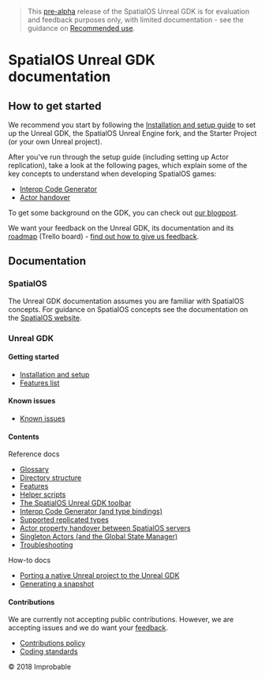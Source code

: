 > This [pre-alpha](https://docs.improbable.io/reference/latest/shared/release-policy#maturity-stages) release of the SpatialOS Unreal GDK is for evaluation and feedback purposes only, with limited documentation - see the guidance on [Recommended use](../README.md#recommended-use).

# SpatialOS Unreal GDK documentation

## How to get started
We recommend you start by following the [Installation and setup guide](setup-and-installing.md) to set up the Unreal GDK, the SpatialOS Unreal Engine fork, and the Starter Project (or your own Unreal project).

After you've run through the setup guide (including setting up Actor replication), take a look at the following pages, which explain some of the key concepts to understand when developing SpatialOS games:

* [Interop Code Generator](./content/interop.md)
* [Actor handover](./content/handover-between-server-workers.md)

To get some background on the GDK, you can check out [our blogpost](https://improbable.io/games/blog/spatialos-unreal-gdk-pre-alpha).

We want your feedback on the Unreal GDK, its documentation and its [roadmap](https://trello.com/b/7wtbtwmL/unreal-gdk-roadmap) (Trello board) - [find out how to give us feedback](../README.md#give-us-feedback).

## Documentation

### SpatialOS
The Unreal GDK documentation assumes you are familiar with SpatialOS concepts. For guidance on SpatialOS concepts see the documentation on the [SpatialOS website](https://docs.improbable.io/reference/latest/shared/concepts/spatialos).

### Unreal GDK

#### Getting started
* [Installation and setup](setup-and-installing.md)
* [Features list](features.md)

#### Known issues
* [Known issues](known-issues.md)

#### Contents

Reference docs
* [Glossary](content/glossary.md)
* [Directory structure](content/directory-structure.md)
* [Features](./features.md)
* [Helper scripts](content/helper-scripts.md)
* [The SpatialOS Unreal GDK toolbar](content/toolbar.md)
* [Interop Code Generator (and type bindings)](content/interop.md)
* [Supported replicated types](content/supported-replicated-types.md)
* [Actor property handover between SpatialOS servers](content/handover-between-server-workers.md)
* [Singleton Actors (and the Global State Manager)](content/singleton-actors.md)
* [Troubleshooting](content/troubleshooting.md)

How-to docs
* [Porting a native Unreal project to the Unreal GDK](content/porting-unreal-project-to-gdk.md)
* [Generating a snapshot](./content/generating-a-snapshot.md)

#### Contributions
We are currently not accepting public contributions. However, we are accepting issues and we do want your [feedback](../README.md#give-us-feedback).
* [Contributions policy](../.github/CONTRIBUTING.md)
* [Coding standards](contributions/unreal-gdk-coding-standards.md)

&copy; 2018 Improbable